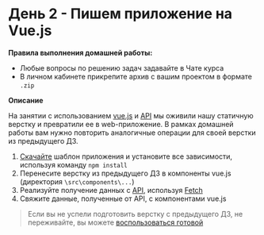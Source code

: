 # День 2 - Пишем приложение на Vue.js

**Правила выполнения домашней работы:**

- Любые вопросы по решению задач задавайте в Чате курса
- В личном кабинете прикрепите архив с вашим проектом в формате `.zip`

**Описание**

На занятии с использованием [vue.js](https://vuejs.org/) и [API](https://netology-api-marvel.herokuapp.com/characters) 
мы оживили нашу статичную верстку и превратили ее в web-приложение. 
В рамках домашней работы вам нужно повторить аналогичные операции для своей верстки из предыдущего ДЗ. 

1. [Скачайте](https://downgit.github.io/#/home?url=https:%2F%2Fgithub.com%2Fnetology-code%2FJSFREE-homeworks%2Ftree%2Fmain%2Fday-2%2Fstarting-template) шаблон приложения и установите все зависимости, используя команду `npm install`
1. Перенесите верстку из предыдущего ДЗ в компоненты vue.js (директория `\src\components\...`)
1. Реализуйте получение данных с [API](https://netology-api-marvel.herokuapp.com/characters), используя [Fetch](https://learn.javascript.ru/fetch)
1. Свяжите данные, полученные от API, с компонентами vue.js 

> Если вы не успели подготовить верстку с предыдущего ДЗ, не переживайте, вы можете 
[воспользоваться готовой](html-template) 



